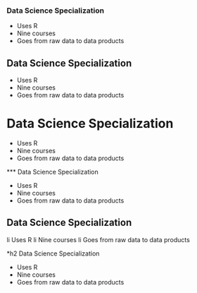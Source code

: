 ### Data Science Specialization 

* Uses R 
* Nine courses 
* Goes from raw data to data products


## Data Science Specialization 

* Uses R 
* Nine courses 
* Goes from raw data to data products

# Data Science Specialization 

* Uses R 
* Nine courses 
* Goes from raw data to data products

*** Data Science Specialization 

* Uses R 
* Nine courses 
* Goes from raw data to data products

## Data Science Specialization 

li Uses R 
li Nine courses 
li Goes from raw data to data products

*h2 Data Science Specialization 

* Uses R 
* Nine courses 
* Goes from raw data to data products